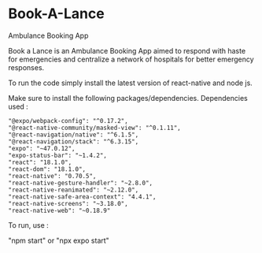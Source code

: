 # Book-A-Lance
Ambulance Booking App

Book a Lance is an Ambulance Booking App aimed to respond with haste for emergencies and centralize a network of hospitals for better emergency responses. 


To run the code simply install the latest version of react-native and node js.

Make sure to install the following packages/dependencies.
Dependencies used :

    "@expo/webpack-config": "^0.17.2",
    "@react-native-community/masked-view": "^0.1.11",
    "@react-navigation/native": "^6.1.5",
    "@react-navigation/stack": "^6.3.15",
    "expo": "~47.0.12",
    "expo-status-bar": "~1.4.2",
    "react": "18.1.0",
    "react-dom": "18.1.0",
    "react-native": "0.70.5",
    "react-native-gesture-handler": "~2.8.0",
    "react-native-reanimated": "~2.12.0",
    "react-native-safe-area-context": "4.4.1",
    "react-native-screens": "~3.18.0",
    "react-native-web": "~0.18.9"
   
To run, use :

"npm start" 
or 
"npx expo start"
    
    
  
